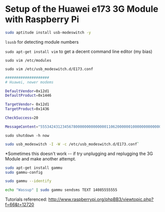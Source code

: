 Setup of the Huawei e173 3G Module with Raspberry Pi
====================================================

```bash
sudo aptitude install usb-modeswitch -y
```

`lsusb` for detecting module numbers

`sudo apt-get install vim` to get a decent command line editor (my bias)

`sudo vim /etc/modules`

`sudo vim /etc/usb_modeswitch.d/E173.conf`

```bash
####################
# Huawei, newer modems

DefaultVendor=0x12d1
DefaultProduct=0x1446

TargetVendor= 0x12d1
TargetProduct=0x1436

CheckSuccess=20

MessageContent="55534243123456780000000000000011062000000100000000000000000000"
```



`sudo shutdown -h now`

```bash
sudo usb_modeswitch -I -W -c /etc/usb_modeswitch.d/E173.conf`
````
*Sometimes this doesn't work -- if try unplugging and replugging the 3G Module and make another attempt.



```bash
sudo apt-get install gammu
sudo gammu-config
```

<insert photos here of the setup>

```bash
sudo gammu --identify
```

```bash
echo "Wassup" | sudo gammu sendsms TEXT 14085555555
```



Tutorials referenced:
http://www.raspberrypi.org/phpBB3/viewtopic.php?f=66&t=12720

